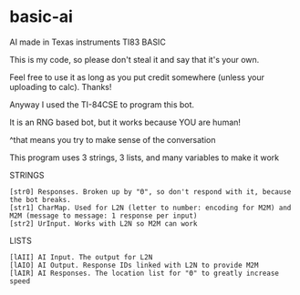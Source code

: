 # basic-ai
AI made in Texas instruments TI83 BASIC

This is my code, so please don't steal it and say that it's your own.

Feel free to use it as long as you put credit somewhere (unless your uploading to calc). Thanks!

Anyway I used the TI-84CSE to program this bot. 

It is an RNG based bot, but it works because YOU are human! 

^that means you try to make sense of the conversation

This program uses 3 strings, 3 lists, and many variables to make it work

  STRINGS
  
    [str0] Responses. Broken up by "Θ", so don't respond with it, because the bot breaks.
    [str1] CharMap. Used for L2N (letter to number: encoding for M2M) and M2M (message to message: 1 response per input) 
    [str2] UrInput. Works with L2N so M2M can work
    
  LISTS
  
    [lAII] AI Input. The output for L2N
    [lAIO] AI Output. Response IDs linked with L2N to provide M2M
    [lAIR] AI Responses. The location list for "Θ" to greatly increase speed
